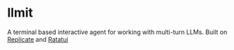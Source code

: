 # llmit
A terminal based interactive agent for working with multi-turn LLMs.
Built on [Replicate](https://replicate.com/) and [Ratatui](https://ratatui.rs/)
